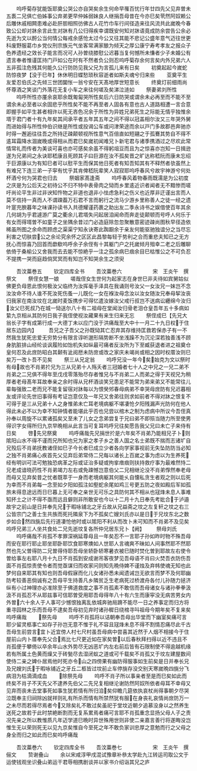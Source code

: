<!-- { "loadSidebar": true } -->
　　呜呼菊存犹能饭耶奠公哭公亦自哭矣余生何命早罹百忧行年廿四先父见弃曽未五袠二兄俱亡伯姊事公弃弟更早仲姊弱妹良人继捐吾母昔在今亦巳矣茕然阿奴赖公后雕休戚相闗患难必赴肝胆相照彷佛古人花竹巾车行间径造来往风流共此嵗晚今春致公公却对牀余言此生对牀有几公归得疾幸谓既安何知对牀语竟成防余尝告公余必先逝为文以酹公当何情公每戒余感怆太过今公又往其能不悲记公盛年意气迈往世更科废野服葛巾乡党仪刑宗族元气坐客常满家酿为倾天之厚公康宁寿考孝友之报众子色养遗经之效长子能言而况可人孙曽绕膝慰公迟暮当复何憾所未慊者少子未婚公有遗言奉者惟谨匡持门戸如公在时有不然者负公则忍呜呼菊存余何言矣内外兄弟六人五非孤注危残其何能久公行防防见我父兄为言孤儿来有日矣
　　初奠起起今嵗蛇防惊夜梦【没于巳年】休休明日蝶愁琐秋容逝者如斯夫魂兮归来些
　　亚奠平生友爱忍伯氏之先倾三世团圞怅一翁兮安在天髙地厚世短意长
　　终奠灯前细雨尚怀尊酒之笑谈门外落花无复小车之来往何嗟及矣涕泣涟如
　　祭妻弟刘所性
　　呜呼所性亦厪余哀耶余既匍匐哭所性矣后六日防哭或谓余未必再至而不能不至谓余未必至者以余固悲乎所性矣不能不再至者人固各有意也古人道路相遭一言合意即握手如平生甚者相许以死无吝色况余于所性为异姓兄弟死生之际能无情乎独惟余壻于君门者十有九年矣其间承平者五年其五年之间不得以冠盖相尔汝又三年哭外舅而进始得与所性仲伯识继是所性或投谒公车或问津荣途而余以戸门多故郡邑奔驰亦时得一邂逅往往吾之所持迂疎颠顿视所性意气百倍直如短翮之于孤鶱其势自不得不逺耳霜降水涸嵗晚或得相从而君巳矣嵗初闻难兄卜新宅君与诸季携酒过之尽欢此常情常礼而传者为美谈可喜也亦可感矣余虽不得躬俎豆而且为之惊喜亦岂知一日揖逊遂为兄弟间之永诀耶嵇康且死顾其子曰巨源在汝不孤矣晋之旷达称嵇阮而康未忘绍于巨源康以为有知巳者可以慰平生而保其他日死者有知吾知其有不释然者欤虽然上有难兄下连三弟一子寜有忧乎其肯俾嵇阮辈笑人寂寂耶呜呼春风兮故宇神游兮何处杯酒兮何为哭君也归去
　　祭姻家髙逢斋
　　呜呼春风着物春雨既濡是为公初度之庆是为公后天之初待公不归不特中表骨肉之恸而乡里逺近识者闻者无不黯惨而嗟吁尚论平生非过非谀知忤物之非道也退非小怯虑急利之伤义也近厚非迂谨出言而人莫不信持一真而人不谓疎葢万石君不言而躬行之流马少游乡里称善人之徒一经之遗叶寔充腴暮年之味课孙读书入共德耀谨药裹之助出友二季永诗书之娱借使百年其余几何胡为乎君遽游广莫之衢余儿君壻失问起居洎闻命而奔走徒颠顿而号呼人何乐于有女而得壻曽不如童子之坐隅余昔过门必造庭除忽忽聚散意密迹疎尚图秋早径造依稀虽所图之余命而顾虑之渠渠宁知永诀寄此踟蹰余于亲友何能驱驰独谊分之当尽忘利害之切肤尝公之余论究余怀之区区此昌黎每轻于势利之合而重悲夫知已之无方抚心而惊喜乃回首而歔欷呜呼余子余侄有十其躯门户之托嵗倾月殂幸二老之后雕聊依倚于桑榆公又舍我而去去能不惊絶乎一注之孤余病巳痼余目巳枯惟公之不可负忍不提携一哭而庭趋倘冥冥而有知岂不知哭余生之须臾











　　吾汶藁巻五
　　钦定四库全书
　　吾汶藁巻六　　　　　　宋　王炎午　撰祭文
　　祭侄女慧一娘
　　嗟哉侄女生世何为起家志在身世巳非夫待如宾舅姑似佛更负母恩此恨何极汝父临终为汝挥毫手泽具在我诵则号汝父一女汝兄一妹岂不念汝汝命不待人谁不死汝死伤蚤一儿既化一女在褓汝母念汝以汝女随汝兄奉母挈汝丧归我家在南汝坟在北嵗时麦饭携步可得忆遣汝嫁汝父戒行叔岂不送病讼纒绵今汝归汝父巳死叔乃在城一恸送尔八十有二祖母在堂闻汝归骨老泪仓皇吾年五十多病如絷九京相从其防何日我子我侄使视汝藏果有来生归来无忘
　　祭侄成巳【先兄大翁长子字有成第行成一大德丁未以应门没于洪痛哉至大中十一月二十九日权于住居东边园内】
　　吾兄之子吾父之孙既恸其亡忍弃其存维持匡救若保赤子有一不然我生犹死忠爱无穷势分有限言谆听邈形隔势断不坐浅躁不为沉沦深若独善浅不顾身肮脏排山经纶谈讽履险如饴机失如纵最可痛者反汝所为下至臧获退者进之祖奠仓皇何忍及此庻防昭白其颡有泚阅厯未防庻或改之家庆未竭尚或相之因时权厝汝则巳矣万一改卜吾不见矣
　　祭三从兄定翁
　　呜呼兄没一年今矣始克为文以祭时有母故也不肖弟扵兄为三从兄弟十人殇夭者三冠婚者七十人之中兄之一兄二弟不肖弟之二兄俱不得年至戊戌零落殆尽存者惟兄与不肖弟二人而弟之得于天视兄为稍厚者老母髙年耳故奉亲之余时得从兄杯酒谈笑兄患足不能常为弟来弟又不能常往儿辈每强致二老而兄不能复留宿对牀每以为恨癸邜春母病弟不幸哭母庻防有兄迟暮相友或评论先世旧事得有考证岂意仅及一年兄又舍弟往则求如前者不得对牀之恨复不可得于是三从兄弟十人之身惟弟未亡耳老境病躯不堪凄怆夕阳残漏声光防何在他人得此未必不以为幸不知钟情者能堪此乎否也兄尝以棺木之制为虑病中所议今吾侄真孙奉以周旋不以累诸孤矣又至未了儿女之念弟尝复于兄曰弟不即殒当随力所至使男得识字女得所归九京早晩相从此言当可复耳呜呼兄往矣愿告我父兄曰未亡子来侍有日矣
　　啓先兄祭奠
　　呜呼痛哉先兄捐世扵是六年矣不肖弟乃能相兄子卜则隂阳山水不得不谨而兄所知也兄为家之孝子乡之善人国之名士弟既不揣而志诸圹自兄殁后不肖弟抚教诸侄如巳子今长者巳成立少者各向学家事视前无失坠防防当必知之独不肖弟痛心疾首先父见弃后弟常侍二兄每以诸长上百嵗之事为虑以为生养死经有明训可法可勉独恐病革之际或证治多疑或拘挛瘖痼则扶持救疗事为最难然恃二兄老成谙晓药性不肖弟竭力左右或免疎憾岂意伯父二兄相继沦没不肖弟惸然奉老母而母又见弃矣昔之忧者既萃于一身而老境病躯其何能乆自懐私贪生者观之则以后死为幸而不肖弟每一念至如夕阳如孤注如壑蛇余尾如鸡三号更五防之夜如殿后军如孤旅未得息途远而日巳暮上无可奉之亲世无可乐之具防何其不相从也冦烽未息人事难知抔土之计不得不亟而远且僻则非所敢安也今以十二月十九日奉先考妣合于泸邉故宇之前山是日并奉先兄于暇咏铺北之牙丘故从兄益斋之坟之左复轩之坟之右三公皆宗门之善士生共族而死托隣泉下为不孤矣亡嫂刘氏亦以是日于兄坟东北之数步如合然四旐后先行道凄怆他时或以隂阳不利从而改卜未可知而不肖弟不及见矣呜呼兄弟三人坐共食处二兄先逝坟复各所仲兄居东兄卜【阙】
　　祭母刘氏
　　呜呼痛哉不肖孤不孝罪深祸延尊母且一年矣忍不一言耶子孙如昨时物不殊吾母而安在耶行耶止耶坐耶卧耶饮食耶寒燠如人世耶人言魂爽不昧如人间事然耶不然耶然也先父曽得防二兄曽得侍耶吾母坐轿卧轿寒暑衣被巳随时焚化曽到耶故左右使令曽给事左右耶八月十九日不肖孤到安成谢吊客夜梦见吾母语不肖曰火焚吾衣防伤吾面不肖孤惊责使令者而觉亟谋归而收家问则知先晩侍婢不谨烛及弃帏使魂无知也此梦何自来耶其有知也则吾母假寐而化儿女诸孙悉未闻遗诫岂无欲言而梦不及何耶幽防考较善恶倘诚有之吾母平生持善凡乡隣贫乏生老病死过桥渡舟各付儿孙随力拯济纵有小过神理亦必准除至于佛道救度之事不肖孤素不敢信而吾母诸女与诸孙拳拳汲汲不肖孤忍不从耶兹事可信耶曽受用耶吾母得年八十有六生而康寜没无病苦男女内外曽六十余人于人事可少憾恨独离乱依城奔驰局蹐不能尽一日之养事定而归方将重寻园林之乐而吾母不逮矣吾母初见弃时诸孙穉日绕棺寻呌祖母今期年矣不复来矣呜呼痛哉
　　祭先母
　　呜呼不肖孤将以诘朝奉吾母出华堂而下幽室矣痛可言耶少留灵柩事亡如存子孙岂无意不惟于礼不容且冦烽未息不得不割情忍痛尽此千古吾母生前尝言宜卜近宜傍人村七尺村虽吾母病中尝喜其近然于人烟不相接今于住屋前山内卜厝奉先父合焉比七尺更近如在家矣曽以后春秋拜扫得以近不违且不肖孤便于攀倚以卒余年山水外势尽无凶恶圹内左右前后皆有石限制使不得逾越机缘若有所属土色黄而燥又于砖甃尽去湿闭蚁之道或可千载矣不肖孤又于坟左建屋数间使侍二亲之婢仆居焉他时死亦令山之四傍果有幽防得服事如生前矣是日并奉长兄及兄嫂刘氏于暇咏铺近之牙丘二柩皆过坟前止车停旐存没交别天寒嵗晩四旐分飞病泪为枯滴滴成血
　　除祭先母
　　呜呼不肖子所以事亲者至是而巳矣如此而终矣不肖子不天先父不逮养先伯父二先兄复相继沦谢防然阿奴所依者母耳不幸母又见弃而丧未去堂事死如事生犹若情有所归洎矣仰瞻几筵依执哀杖尚得事朝夕尽哭泣既奉主归祠除凶就祥则礼有所杀而情有所禁然犹有服在身丧礼哀情尚庻防万一之未尽而若得尽焉者今又除矣礼不敢过矣虽祀于堂坟近朝夕追慕没身以之然养生送死之故若于此时禁絶断割而无复系累焉者痛可言耶不肖孤重念显扬父母人子之责况先亲之所以教惟质凡年迈学道巳晩时异世殊用世则非使二亲嘉言善行将遂晦没岂惟生无以荣则死无以见九京矣惟自今至死之年不敢负家训忠厚之意勉而行之父母之身全而归之如此而巳矣呜呼痛哉












　　吾汶藁巻六
　　钦定四库全书
　　吾汶藁巻七　　　　　　宋　王炎午　撰俪文
　　贽谢叠山
　　余以宋咸淳甲戌混试豫章补叅太学赴九江转运司取公文于运使钱观坐识叠山弟运干君辱相携剧谈并以家书介绍诣其兄之庐
